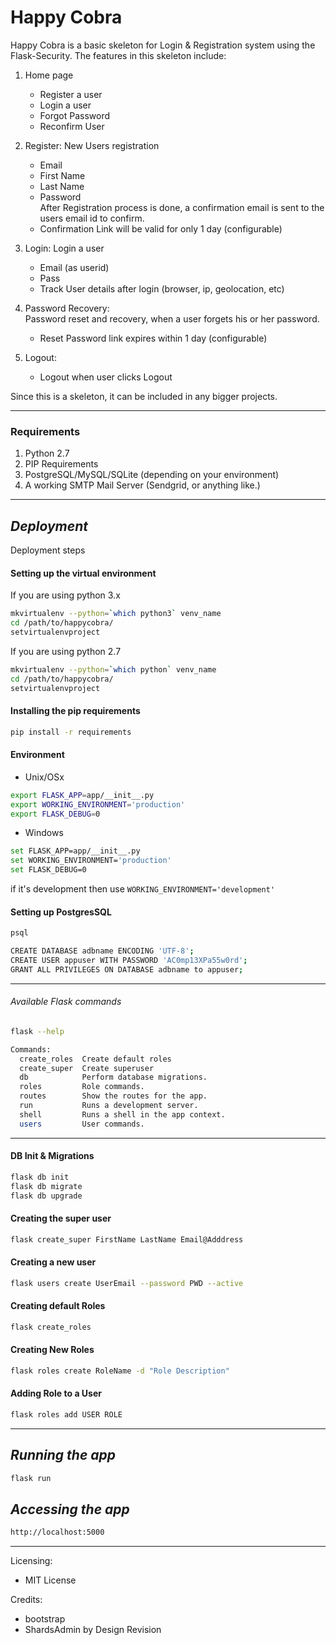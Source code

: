 # Happy Cobra

Happy Cobra is a basic skeleton for Login & Registration system using the Flask-Security. The features in this skeleton include:

1) Home page 
    - Register a user
    - Login a user
    - Forgot Password
    - Reconfirm User

2) Register: New Users registration
    - Email
    - First Name
    - Last Name
    - Password  
 After Registration process is done, a confirmation email is sent to the users email id to confirm.  
    - Confirmation Link will be valid for only 1 day (configurable)

3) Login: Login a user
    - Email (as userid)
    - Pass
    - Track User details after login (browser, ip, geolocation, etc)

4) Password Recovery:  
    Password reset and recovery, when a user forgets his or her password.  
    - Reset Password link expires within 1 day (configurable)

5) Logout:
    - Logout when user clicks Logout

Since this is a skeleton, it can be included in any bigger projects.

---

### Requirements
1. Python 2.7
2. PIP Requirements
3. PostgreSQL/MySQL/SQLite (depending on your environment)
4. A working SMTP Mail Server (Sendgrid, or anything like.)

---
## *Deployment*

Deployment steps

#### Setting up the virtual environment
If you are using python 3.x
```bash
mkvirtualenv --python=`which python3` venv_name
cd /path/to/happycobra/
setvirtualenvproject
```
If you are using python 2.7
```bash
mkvirtualenv --python=`which python` venv_name
cd /path/to/happycobra/
setvirtualenvproject
```

#### Installing the pip requirements
```bash
pip install -r requirements
```

#### Environment
* Unix/OSx
```bash
export FLASK_APP=app/__init__.py
export WORKING_ENVIRONMENT='production'
export FLASK_DEBUG=0
```
* Windows
```bash
set FLASK_APP=app/__init__.py
set WORKING_ENVIRONMENT='production'
set FLASK_DEBUG=0
```

if it's development then use `WORKING_ENVIRONMENT='development'`

#### Setting up PostgresSQL
```bash
psql

CREATE DATABASE adbname ENCODING 'UTF-8';
CREATE USER appuser WITH PASSWORD 'AC0mp13XPa55w0rd';
GRANT ALL PRIVILEGES ON DATABASE adbname to appuser;
```
---

###### *Available Flask commands*
```bash
flask --help

Commands:
  create_roles  Create default roles
  create_super  Create superuser
  db            Perform database migrations.
  roles         Role commands.
  routes        Show the routes for the app.
  run           Runs a development server.
  shell         Runs a shell in the app context.
  users         User commands.
```
---
#### DB Init & Migrations
```bash
flask db init
flask db migrate
flask db upgrade
```

#### Creating the super user
```bash
flask create_super FirstName LastName Email@Adddress
```

#### Creating a new user
```bash
flask users create UserEmail --password PWD --active
```

#### Creating default Roles
```bash
flask create_roles
```

#### Creating New Roles
```bash
flask roles create RoleName -d "Role Description"
```

#### Adding Role to a User
```bash
flask roles add USER ROLE
```
---
## *Running the app*
```bash
flask run
```

## *Accessing the app*
```bash
http://localhost:5000
```

---
Licensing:  
- MIT License

Credits:
- bootstrap
- ShardsAdmin by Design Revision
